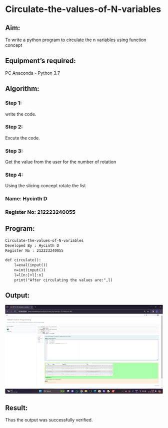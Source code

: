 # Circulate-the-values-of-N-variables
## Aim:
To write a python program to circulate the n variables using function concept
## Equipment’s required:
PC
Anaconda - Python 3.7
## Algorithm: 
### Step 1: 
 write the code.
### Step 2: 
Excute the code.
### Step 3: 
Get the value from the user for the number of rotation
### Step 4: 
Using the slicing concept rotate the list

### Name: Hycinth D
### Register No: 212223240055
## Program:
```
Circulate-the-values-of-N-variables
Developed By : Hycinth D
Register No : 212223240055
```
```
def circulate():
    l=eval(input())
    n=int(input())
    l=l[n:]+l[:n]
    print("After circulating the values are:",l)
```
## Output:
![alt text](<Screenshot (183).png>)

## Result:
Thus the output was successfully verified.

